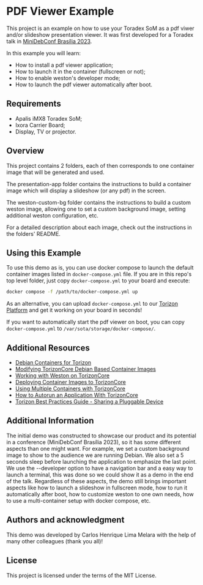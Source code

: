 # PDF Viewer Example
This project is an example on how to use your Toradex SoM as a pdf viwer and/or
slideshow presentation viewer. It was first developed for a Toradex talk in
[MiniDebConf Brasília 2023](https://brasilia.mini.debconf.org/).

In this example you will learn:
- How to install a pdf viewer application;
- How to launch it in the container (fullscreen or not);
- How to enable weston's developer mode;
- How to launch the pdf viewer automatically after boot.

## Requirements
- Apalis iMX8 Toradex SoM;
- Ixora Carrier Board;
- Display, TV or projector.

## Overview
This project contains 2 folders, each of then corresponds to one container
image that will be generated and used.

The presentation-app folder contains the instructions to build a container
image which will display a slideshow (or any pdf) in the screen.

The weston-custom-bg folder contains the instructions to build a custom weston
image, allowing one to set a custom background image, setting additional weston
configuration, etc.

For a detailed description about each image, check out the instructions in the
folders' README.

## Using this Example
To use this demo as is, you can use docker compose to launch the default
container images listed in `docker-compose.yml` file. If you are in this repo's
top level folder, just copy `docker-compose.yml` to your board and execute:

```bash
docker compose -f /path/to/docker-compose.yml up
```

As an alternative, you can upload `docker-compose.yml` to our [Torizon
Platform](https://app.torizon.io) and get it working on your board in seconds!

If you want to automatically start the pdf viewer on boot, you can copy
`docker-compose.yml` to `/var/sota/storage/docker-compose/`.

## Additional Resources
- [Debian Containers for Torizon](https://developer.toradex.com/torizon/provided-containers/debian-containers-for-torizon)
- [Modifying TorizonCore Debian Based Container Images](https://developer.toradex.com/torizon/provided-containers/modifying-torizoncore-debian-based-container-images)
- [Working with Weston on TorizonCore](https://developer.toradex.com/torizon/provided-containers/working-with-weston-on-torizoncore)
- [Deploying Container Images to TorizonCore](https://developer.toradex.com/torizon/application-development/deploying-container-images-to-torizoncore)
- [Using Multiple Containers with TorizonCore](https://developer.toradex.com/torizon/application-development/using-multiple-containers-with-torizoncore)
- [How to Autorun an Application With TorizonCore](https://developer.toradex.com/torizon/application-development/how-to-autorun-an-application-with-torizoncore)
- [Torizon Best Practices Guide - Sharing a Pluggable Device](https://developer.toradex.com/torizon/torizoncore/best-practices/torizon-best-practices-guide/#sharing-a-pluggable-device)

## Additional Information
The initial demo was constructed to showcase our product and its potential in a
conference (MiniDebConf Brasília 2023), so it has some different aspects than
one might want. For example, we set a custom background image to show to
the audience we are running Debian. We also set a 5 seconds sleep before
launching the application to emphasize the last point. We use the --developer
option to have a navigation bar and a easy way to launch a terminal, this was
done so we could show it as a demo in the end of the talk. Regardless of these
aspects, the demo still brings important aspects like how to launch a
slideshow in fullscreen mode, how to run it automatically after boot, how to
customize weston to one own needs, how to use a multi-container setup with
docker compose, etc.

## Authors and acknowledgment
This demo was developed by Carlos Henrique Lima Melara with the help of many
other colleagues (thank you all)!

## License
This project is licensed under the terms of the MIT License.
